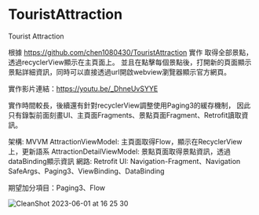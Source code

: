 # TouristAttraction
Tourist Attraction

根據 https://github.com/chen1080430/TouristAttraction 實作
取得全部景點，透過recyclerView顯示在主頁面上。
並且在點擊每個景點後，打開新的頁面顯示景點詳細資訊，同時可以直接透過url開啟webview瀏覽器顯示官方網頁。


實作影片連結：https://youtu.be/_DhneUvSYYE

實作時間較長，後續還有針對recyclerView調整使用Paging3的緩存機制，
因此只有錄製前面刻畫UI、主頁面Fragments、景點頁面Fragment、Retrofit讀取資訊。


架構:   MVVM 
AttractionViewModel: 主頁面取得Flow，顯示在RecyclerView上，更新語系
AttractionDetailViewModel: 景點頁面取得景點資訊，透過dataBinding顯示資訊
網路:   Retrofit
UI:    Navigation-Fragment、Navigation SafeArgs、Paging3、ViewBinding、DataBinding

期望加分項目：Paging3、Flow


![CleanShot 2023-06-01 at 16 25 30](https://github.com/chen1080430/TouristAttraction/assets/32159412/e2edc277-c2a6-494d-958c-ad1fcf07ac64)
